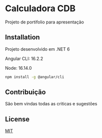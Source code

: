 # Calculadora CDB

Projeto de portifolio para apresentação

## Installation

Projeto desenvolvido em .NET 6 

Angular CLI: 16.2.2 

Node: 16.14.0

```bash
npm install -g @angular/cli  
```



## Contribuição

São bem vindas todas as criticas e sugestões

## License

[MIT](https://choosealicense.com/licenses/mit/)